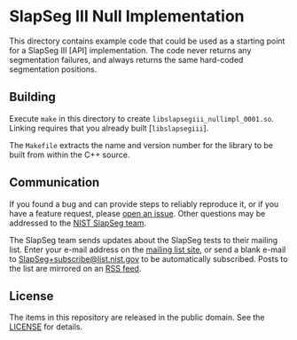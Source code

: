 SlapSeg III Null Implementation
===============================

This directory contains example code that could be used as a starting point for
a SlapSeg III [API] implementation. The code never returns any segmentation
failures, and always returns the same hard-coded segmentation positions.

Building
--------
Execute `make` in this directory to create `libslapsegiii_nullimpl_0001.so`.
Linking requires that you already built [`libslapsegiii`].

The `Makefile` extracts the name and version number for the library to be built
from within the C++ source.

Communication
-------------
If you found a bug and can provide steps to reliably reproduce it, or if you
have a feature request, please [open an issue]. Other questions may be addressed
to the [NIST SlapSeg team].

The SlapSeg team sends updates about the SlapSeg tests to their mailing list.
Enter your e-mail address on the [mailing list site], or send a blank e-mail to
SlapSeg+subscribe@list.nist.gov to be automatically subscribed. Posts to the
list are mirrored on an [RSS feed].

License
-------
The items in this repository are released in the public domain. See the
[LICENSE] for details.

[libslapsegiii]: https://github.com/usnistgov/slapseg/blob/master/slapsegiii/validation/libslapsegiii
[NIST SlapSeg team]: mailto:slapseg@nist.gov
[open an issue]: https://github.com/usnistgov/slapseg/issues
[mailing list site]: https://groups.google.com/a/list.nist.gov/forum/#!forum/slapseg/join
[RSS feed]: https://groups.google.com/a/list.nist.gov/forum/feed/slapseg/msgs/rss.xml
[LICENSE]: https://github.com/usnistgov/slapseg/blob/master/LICENSE.md
